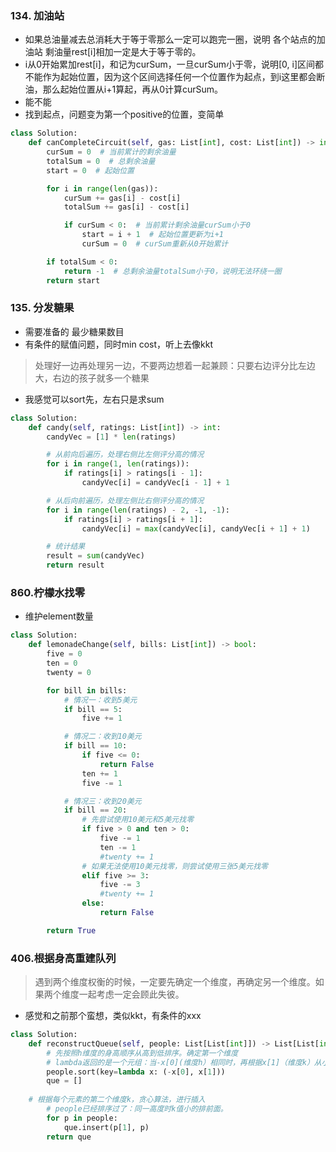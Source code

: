 ### 134. 加油站 
- 如果总油量减去总消耗大于等于零那么一定可以跑完一圈，说明 各个站点的加油站 剩油量rest[i]相加一定是大于等于零的。
- i从0开始累加rest[i]，和记为curSum，一旦curSum小于零，说明[0, i]区间都不能作为起始位置，因为这个区间选择任何一个位置作为起点，到i这里都会断油，那么起始位置从i+1算起，再从0计算curSum。
- 能不能
- 找到起点，问题变为第一个positive的位置，变简单

```python
class Solution:
    def canCompleteCircuit(self, gas: List[int], cost: List[int]) -> int:
        curSum = 0  # 当前累计的剩余油量
        totalSum = 0  # 总剩余油量
        start = 0  # 起始位置

        for i in range(len(gas)):
            curSum += gas[i] - cost[i]
            totalSum += gas[i] - cost[i]

            if curSum < 0:  # 当前累计剩余油量curSum小于0
                start = i + 1  # 起始位置更新为i+1
                curSum = 0  # curSum重新从0开始累计

        if totalSum < 0:
            return -1  # 总剩余油量totalSum小于0，说明无法环绕一圈
        return start
```

### 135. 分发糖果 
- 需要准备的 最少糖果数目
- 有条件的赋值问题，同时min cost，听上去像kkt
> 处理好一边再处理另一边，不要两边想着一起兼顾：只要右边评分比左边大，右边的孩子就多一个糖果
- 我感觉可以sort先，左右只是求sum

```python
class Solution:
    def candy(self, ratings: List[int]) -> int:
        candyVec = [1] * len(ratings)

        # 从前向后遍历，处理右侧比左侧评分高的情况
        for i in range(1, len(ratings)):
            if ratings[i] > ratings[i - 1]:
                candyVec[i] = candyVec[i - 1] + 1

        # 从后向前遍历，处理左侧比右侧评分高的情况
        for i in range(len(ratings) - 2, -1, -1):
            if ratings[i] > ratings[i + 1]:
                candyVec[i] = max(candyVec[i], candyVec[i + 1] + 1)

        # 统计结果
        result = sum(candyVec)
        return result
```

### 860.柠檬水找零 
- 维护element数量
  
```python
class Solution:
    def lemonadeChange(self, bills: List[int]) -> bool:
        five = 0
        ten = 0
        twenty = 0

        for bill in bills:
            # 情况一：收到5美元
            if bill == 5:
                five += 1

            # 情况二：收到10美元
            if bill == 10:
                if five <= 0:
                    return False
                ten += 1
                five -= 1

            # 情况三：收到20美元
            if bill == 20:
                # 先尝试使用10美元和5美元找零
                if five > 0 and ten > 0:
                    five -= 1
                    ten -= 1
                    #twenty += 1
                # 如果无法使用10美元找零，则尝试使用三张5美元找零
                elif five >= 3:
                    five -= 3
                    #twenty += 1
                else:
                    return False

        return True
```


### 406.根据身高重建队列 
> 遇到两个维度权衡的时候，一定要先确定一个维度，再确定另一个维度。如果两个维度一起考虑一定会顾此失彼。
- 感觉和之前那个蛮想，类似kkt，有条件的xxx

```python
class Solution:
    def reconstructQueue(self, people: List[List[int]]) -> List[List[int]]:
    	# 先按照h维度的身高顺序从高到低排序。确定第一个维度
        # lambda返回的是一个元组：当-x[0](维度h）相同时，再根据x[1]（维度k）从小到大排序
        people.sort(key=lambda x: (-x[0], x[1]))
        que = []
	
	# 根据每个元素的第二个维度k，贪心算法，进行插入
        # people已经排序过了：同一高度时k值小的排前面。
        for p in people:
            que.insert(p[1], p)
        return que
```

